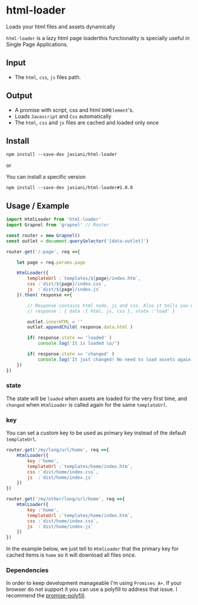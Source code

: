 # html-loader
Loads your html files and assets dynamically

`html-loader` is a lazy html page loaderthis functionality is specially useful in Single Page Applications.

## Input
- The `html`, `css`, `js` files path.

## Output
- A promise with script, css and html `DOMElement`'s.
- Loads `Javascript` and `Css` automatically
- The `html`, `css` and `js` files are cached and loaded only once

## Install
`npm install --save-dev javiani/html-loader`

or

You can install a specific version

`npm install --save-dev javiani/html-loader#1.0.0`

## Usage / Example

```js
import HtmlLoader from 'html-loader'
import Grapnel from 'grapnel' // Router

const router = new Grapnel()
const outlet = document.querySelector('[data-outlet]')

router.get('/:page', req =>{

    let page = req.params.page

    HtmlLoader({
        templateUrl :`templates/${page}/index.htm`,
        css :`dist/${page}/index.css`,
        js  :`dist/${page}/index.js`
    }).then( response =>{

        // Response contains html node, js and css. Also it tells you whenever the content is being loaded or if it just changed
        // response : { data :{ html, js, css }, state :'load' }

        outlet.innerHTML = ''
        outlet.appendChild( response.data.html )

        if( response.state == 'loaded' )
            console.log('It is loaded \o/')

        if( response.state == 'changed' )
            console.log('It just changed! No need to load assets again...')
    })
})
```

### state
The state will be `loaded` when assets are loaded for the very first time, and `changed` when `HtmlLoader` is called again for the same `templateUrl`.

### key
You can set a custom key to be used as primary key instead of the default `templateUrl`.

```js
router.get('/my/long/url/home', req =>{
    HtmlLoader({
        key :'home',
        templateUrl :`templates/home/index.htm`,
        css :`dist/home/index.css`,
        js  :`dist/home/index.js`
    })
})

router.get('/my/other/long/url/home', req =>{
    HtmlLoader({
        key :'home',
        templateUrl :`templates/home/index.htm`,
        css :`dist/home/index.css`,
        js  :`dist/home/index.js`
    })
})

```

In the example below, we just tell to `HtmlLoader` that the primary key for cached items is `home` so it will download all files once.

### Dependencies
In order to keep development manageable I'm using `Promises A+`. If your browser do not support it you can use a polyfill to address that issue.
I recommend the [promise-polyfill](https://github.com/taylorhakes/promise-polyfill).
